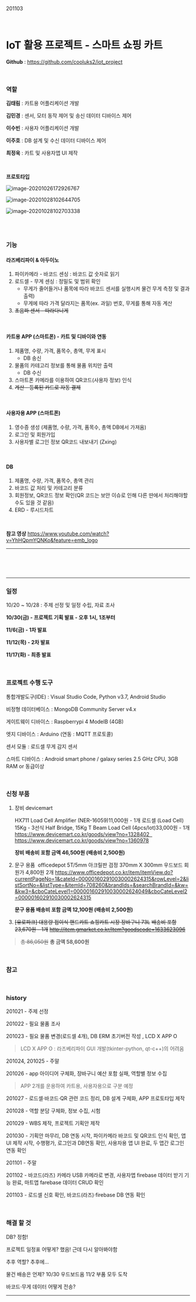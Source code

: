 201103

<br>

# IoT 활용 프로젝트 - 스마트 쇼핑 카트

**Github** : https://github.com/cooluks2/iot_project

<br>

### 역할

**김태림** : 카트용 어플리케이션 개발

**김민경** : 센서, 모터 동작 제어 및 송신 데이터 디바이스 제어

**이수빈** : 사용자 어플리케이션 개발

**이주호** : DB 설계 및 수신 데이터 디바이스 제어

**최정욱** : 카트 및 사용자앱 UI 제작

<br>

**프로토타입**

![image-20201026172926767](README.assets/image-20201026172926767.png)   

![image-20201028102644705](README.assets/image-20201028102644705.png)  

![image-20201028102703338](README.assets/image-20201028102703338.png)  

<br>

<br>

### 기능

#### 라즈베리파이 & 아두이노

1.  파이카메라 - 바코드 센싱 : 바코드 값 숫자로 읽기
2.  로드셀 - 무게 센싱 : 정밀도 및 범위 확인
    -   무게가 줄어들거나 품목에 따라 바코드 센서를 실행시켜 물건 무게 측정 및 결과 출력)
    -   무게에 따라 가격 달라지는 품목(ex. 과일) 번호, 무게를 통해 자동 계산
3.  ~~초음파 센서 - 따라다니게~~

<br>

#### **카트용 APP (스마트폰)** - 카트 및 디바이와 연동

1.  제품명, 수량, 가격, 품목수, 총액, 무게 표시
    -   DB 송신
2.  물품의 카테고리 정보를 통해 물품 위치만 출력
    -   DB 수신
3.  스마트폰 카메라를 이용하여 QR코드(사용자 정보) 인식
4.  ~~계산 - 등록된 카드로 자동 결제~~

<br>

#### **사용자용 APP** (스마트폰)

1.  영수증 생성 (제품명, 수량, 가격, 품목수, 총액 DB에서 가져옴)
2.  로그인 및 회원가입
3.  사용자별 로그인 정보 QR코드 내보내기 (Zxing)

<br>

#### DB

1.  제품명, 수량, 가격, 품목수, 총액 관리
2.  바코드 값 처리 및 카테고리 분류
3.  회원정보, QR코드 정보 확인(QR 코드는 보안 이슈로 인해 다른 딴에서 처리해야할 수도 있을 것 같음)
4.  ERD - 루시드차트

<br>

**참고 영상**
https://www.youtube.com/watch?v=YhHQpmYQNKo&feature=emb_logo

---

<br>

<br>

<br>

---

### 일정

10/20 ~ 10/28 : 주제 선정 및 일정 수립, 자료 조사

**10/30(금) - 프로젝트 기획 발표 - 오후 1시, 1조부터**

**11/6(금) - 1차 발표**

**11/12(목) - 2차 발표**

**11/17(화) - 최종 발표**

<br>

### 프로젝트 수행 도구

통합개발도구(IDE) : Visual Studio Code, Python v3.7, Android Studio

비정형 데이터베이스 : MongoDB Community Server v4.x

게이트웨이 디바이스 : Raspberrypi 4 ModelB (4GB)

엣지 디바이스 : Arduino (연동 : MQTT 프로토콜)

센서 모듈 : 로드셀 무게 감지 센서

스마트 디바이스 : Android smart phone / galaxy series 2.5 GHz CPU, 3GB RAM or 동급이상

<br>

### 신청 부품

1.  장비 devicemart

    HX711 Load Cell Amplifier (NER-16059)11,000원 - 1개 로드셀 (Load Cell) 15Kg - 3선식 Half Bridge, 15Kg T Beam Load Cell (4pcs/lot)33,000원 - 1개
    https://www.devicemart.co.kr/goods/view?no=1328402  
    https://www.devicemart.co.kr/goods/view?no=1360978

    **장비 배송비 포함 금액 46,500원 (배송비 2,500원)**


2.  문구 용품  officedepot
    5T/5mm 아크릴판 검정 370mm X 300mm 우드보드 회원가 4,800원 2개
    https://www.officedepot.co.kr/item/itemView.do?currentPageNo=1&cateId=000001602910030002624315&rowLevel=2&listSortNo=&listType=&itemId=708260&brandIds=&searchBrandId=&kw=&kw3=&cboCateLevel1=000001602910030002624049&cboCateLevel2=000001602910030002624315

    **문구 용품 배송비 포함 금액 12,100원 (배송비 2,500원)**


3.  ~~[유로파크] 대용량 접이식 핸드카트 쇼핑카트 시장 장바구니 73L~~
    ~~배송비 포함 23,670원 - 1개~~
    ~~http://item.gmarket.co.kr/Item?goodscode=1633623096~~

>   ~~총 86,050원~~ **총 금액 58,600원**

<br>

### 참고

<br>

### **history**

201021 - 주제 선정

201022 - 필요 물품 조사

201023 - 필요 물품 변경(로드셀 4개), DB ERM 초기버전 작성 , LCD X APP O

>   LCD X APP O : 라즈베리파이 GUI 개발(tkinter-python, qt-c++)의 어려움

201024, 201025 - 주말

201026 - app 아이디어 구체화, 장바구니 예산 포함 실패, 역할별 정보 수집

>   APP 2개를 운용하여 카트용, 사용자용으로 구분 예정

201027 - 로드셀·바코드·QR 관련 코드 정리, DB 설계 구체화, APP 프로토타입 제작

201028 - 역할 분담 구체화, 정보 수집, 시험

201029 - WBS 제작, 프로젝트 기획안 제작

201030 - 기획안 마무리, DB 연동 시작, 파이카메라 바코드 및 QR코드 인식 확인, 앱 UI 제작 시작, 수행평가, 로그인과 DB연동 확인, 사용자용 앱 UI 완료, 두 앱간 로그인 연동 확인

201101 - 주말

201102 - 바코드(라즈) 카메라 USB 카메라로 변경, 사용자앱 firebase 데이터 받기 기능 완료, 마트앱 farebase 데이터 CRUD 확인

201103 - 로드셀 신호 확인, 바코드(라즈)·firebase DB 연동 확인

<br>

### **해결 할 것**

DB? 정함!

프로젝트 일정표 어떻게? 했음! 근데 다시 알아봐야함

추후 역할? 추후에...

물건 배송은 언제? 10/30 우드보드옴 11/2 부품 모두 도착

바코드·무게 데이터 어떻게 전송?

---

